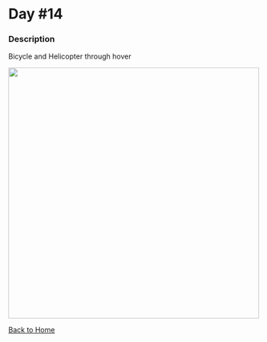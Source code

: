 # Day #14

### Description

Bicycle and Helicopter through hover

<img src='' width=500>

[Back to Home](..)
